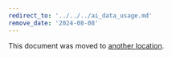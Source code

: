 ```yaml
---
redirect_to: '../../../ai_data_usage.md'
remove_date: '2024-08-08'
---
```


This document was moved to [another location](../../../ai_data_usage.md).

<!-- This redirect file can be deleted after <2024-08-08>. -->
<!-- Redirects that point to other docs in the same project expire in three months. -->
<!-- Redirects that point to docs in a different project or site (for example, link is not relative and starts with `https:`) expire in one year. -->
<!-- Before deletion, see: https://docs.gitlab.com/ee/development/documentation/redirects.html -->
